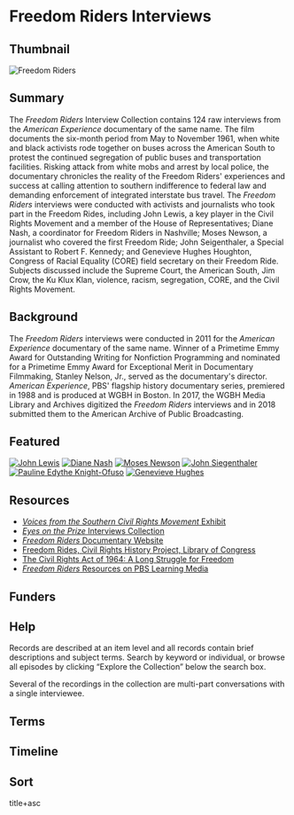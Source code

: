 # Freedom Riders Interviews

## Thumbnail

![Freedom Riders](https://s3.amazonaws.com/americanarchive.org/special-collections/AX0004_Freedom_Riders.jpg "Freedom Riders")

## Summary

The <em>Freedom Riders</em> Interview Collection contains 124 raw interviews from the <em>American Experience</em> documentary of the same name. The film documents the six-month period from May to November 1961, when white and black activists rode together on buses across the American South to protest the continued segregation of public buses and transportation facilities. Risking attack from white mobs and arrest by local police, the documentary chronicles the reality of the Freedom Riders' experiences and success at calling attention to southern indifference to federal law and demanding enforcement of integrated interstate bus travel. The <em>Freedom Riders</em> interviews were conducted with activists and journalists who took part in the Freedom Rides, including John Lewis, a key player in the Civil Rights Movement and a member of the House of Representatives; Diane Nash, a coordinator for Freedom Riders in Nashville; Moses Newson, a journalist who covered the first Freedom Ride; John Seigenthaler, a Special Assistant to Robert F. Kennedy; and Genevieve Hughes Houghton, Congress of Racial Equality (CORE) field secretary on their Freedom Ride. Subjects discussed include the Supreme Court, the American South, Jim Crow, the Ku Klux Klan, violence, racism, segregation, CORE, and the Civil Rights Movement.

## Background

The <em>Freedom Riders</em> interviews were conducted in 2011 for the <em>American Experience</em> documentary of the same name. Winner of a Primetime Emmy Award for Outstanding Writing for Nonfiction Programming and nominated for a Primetime Emmy Award for Exceptional Merit in Documentary Filmmaking, Stanley Nelson, Jr., served as the documentary's director. <em>American Experience</em>, PBS' flagship history documentary series, premiered in 1988 and is produced at WGBH in Boston. In 2017, the WGBH Media Library and Archives digitized the <em>Freedom Riders</em> interviews and in 2018 submitted them to the American Archive of Public Broadcasting.

## Featured

[![John Lewis](https://s3.amazonaws.com/americanarchive.org/special-collections/cpb-aacip_15-tx3513w36f.jpg)](/catalog/cpb-aacip_15-tx3513w36f)
[![Diane Nash](https://s3.amazonaws.com/americanarchive.org/special-collections/cpb-aacip_15-2f7jq0tn9b.jpg)](/catalog/cpb-aacip_15-2f7jq0tn9b)
[![Moses Newson](https://s3.amazonaws.com/americanarchive.org/special-collections/cpb-aacip_15-b27pn8zb5z.jpg)](/catalog/cpb-aacip_15-b27pn8zb5z)
[![John Siegenthaler](https://s3.amazonaws.com/americanarchive.org/special-collections/cpb-aacip_15-mc8rb6x31v.jpg)](/catalog/cpb-aacip_15-mc8rb6x31v)
[![Pauline Edythe Knight-Ofuso](https://s3.amazonaws.com/americanarchive.org/special-collections/cpb-aacip_15-gt5fb4xm7n.jpg)](/catalog/cpb-aacip_15-gt5fb4xm7n)
[![Genevieve Hughes](https://s3.amazonaws.com/americanarchive.org/special-collections/cpb-aacip_15-jd4pk08218.jpg)](/catalog/cpb-aacip_15-jd4pk08218)

## Resources

- [<em>Voices from the Southern Civil Rights Movement</em> Exhibit](http://americanarchive.org/exhibits/civil-rights)
- [<em>Eyes on the Prize</em> Interviews Collection](http://americanarchive.org/special_collections/eotp-i-interviews)
- [<em>Freedom Riders</em> Documentary Website](http://www.pbs.org/wgbh/americanexperience/films/freedomriders/)
- [Freedom Rides, Civil Rights History Project, Library of Congress](https://www.loc.gov/collections/civil-rights-history-project/?fa=subject%3Afreedom+rides)
- [The Civil Rights Act of 1964: A Long Struggle for Freedom](https://www.loc.gov/exhibits/civil-rights-act/index.html)
- [<em>Freedom Riders</em> Resources on PBS Learning Media](https://mass.pbslearningmedia.org/collection/frriders/)

## Funders

## Help

Records are described at an item level and all records contain brief descriptions and subject terms. Search by keyword or individual, or browse all episodes by clicking “Explore the Collection” below the search box.

Several of the recordings in the collection are multi-part conversations with a single interviewee.

## Terms


## Timeline



## Sort

title+asc

